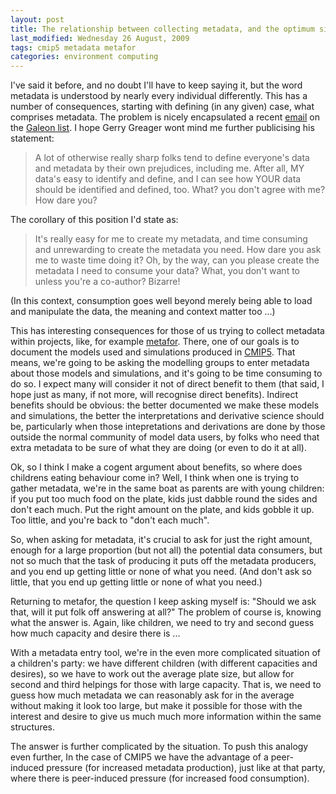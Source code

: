 ```yaml
---
layout: post
title: The relationship between collecting metadata, and the optimum size of a child's plate of food
last_modified: Wednesday 26 August, 2009
tags: cmip5 metadata metafor
categories: environment computing
---
```


I've said it before, and no doubt I'll have to keep saying it, but the word metadata is understood by nearly every individual differently. This has a number of consequences, starting with defining (in any given) case, what comprises metadata. The problem is nicely encapsulated a recent [email](http://www.unidata.ucar.edu/mailing_lists/archives/galeon/2009/msg00112.html) on the [Galeon list](http://www.unidata.ucar.edu/mailing_lists/archives/galeon/). I hope Gerry Greager wont mind me further publicising his statement:
<blockquote>A lot of otherwise really sharp folks tend to  define everyone's data and metadata by their own prejudices, including  me. After all, MY data's easy to identify and define, and I can see how YOUR data should be identified and defined, too. What? you don't agree with me? How dare you?
</blockquote>

The corollary of this position I'd state as:<blockquote>It's really easy for me to create my metadata, and time consuming and unrewarding to create the metadata you need. How dare you ask me to waste time doing it? Oh, by the way, can you please create the metadata I need to consume your data? What, you don't want to unless you're a co-author? Bizarre!
</blockquote>

(In this context, consumption goes well beyond merely being able to load and manipulate the data, the meaning and context matter too ...)

This has interesting consequences for those of us trying to collect metadata within projects, like, for example [metafor](/tags/metafor). There, one of our goals is to document the models used and simulations produced in [CMIP5](/tags/cmip5).
That means, we're going to be asking the modelling groups to enter metadata about those models and simulations, and it's going to be time consuming to do so. I expect many will consider it not of direct benefit to them (that said, I hope just as many, if not more, will recognise direct benefits). Indirect benefits should be obvious: the better documented we make these models and simulations, the better the interpretations and derivative science should be, particularly when those intepretations and derivations are done by those outside the normal community of model data users, by folks who need that extra metadata to be sure of what they are doing (or even to do it at all).

Ok, so I think I make a cogent argument about benefits, so where does childrens eating behaviour come in? Well, I think when one is trying to gather metadata, we're in the same boat as parents are with young children: if you put too much food on the plate, kids just dabble round the sides and don't each much. Put the right amount on the plate, and kids gobble it up. Too little, and you're back to "don't each much".

So, when asking for metadata, it's crucial to ask for just the right amount, enough for a large proportion (but not all) the potential data consumers, but not so much that the task of producing it puts off the metadata producers, and you end up getting little or none of what you need. (And don't ask so little, that you end up getting little or none of what you need.)

Returning to metafor, the question I keep asking myself is: "Should we ask that, will it put folk off answering at all?" The problem of course is, knowing what the answer is. Again, like children, we need to try and second guess how much capacity and desire there is ...

With a metadata entry tool, we're in the even more complicated situation of a children's party: we have different children (with different capacities and desires), so we have to work out the average plate size, but allow for second and third helpings for those with large capacity.
That is, we need to guess how much metadata we can reasonably ask for in the average without making it look too large, but make it possible for those with the interest and desire to give us much much more information within the same structures.

The answer is further complicated by the situation.  To push this analogy even further, In the case of CMIP5 we have the advantage of a peer-induced pressure (for increased metadata production), just like at that party, where there is peer-induced pressure (for increased food consumption).
